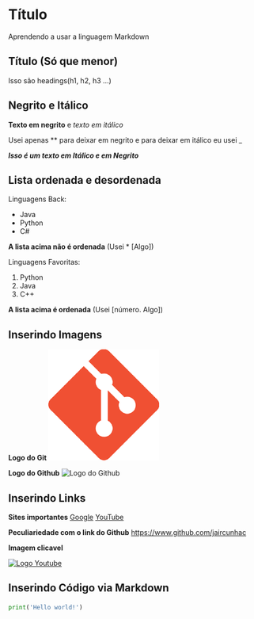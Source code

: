 # Título

Aprendendo a usar a linguagem Markdown

## Título (Só que menor)

Isso são headings(h1, h2, h3 ...)

## Negrito e Itálico 

**Texto em negrito** e _texto em itálico_

Usei apenas ** para deixar em negrito e para deixar em itálico eu usei _

_**Isso é um texto em Itálico e em Negrito**_

## Lista ordenada e desordenada

Linguagens Back: 
* Java
* Python
* C#

**A lista acima não é ordenada** (Usei * [Algo])

Linguagens Favoritas:
1. Python
2. Java
3. C++

**A lista acima é ordenada** (Usei [número. Algo])

## Inserindo Imagens
**Logo do Git**
![Logo do Git](img/gitLogo.png)

**Logo do Github**
![Logo do Github](https://upload.wikimedia.org/wikipedia/commons/thumb/c/c2/GitHub_Invertocat_Logo.svg/180px-GitHub_Invertocat_Logo.svg.png)

## Inserindo Links

**Sites importantes**
[Google](https://www.google.com)
[YouTube](https://www.youtube.com)

**Peculiariedade com o link do Github**
https://www.github.com/jaircunhac

**Imagem clicavel**

[![Logo Youtube](https://t3.ftcdn.net/jpg/04/74/05/94/360_F_474059464_qldYuzxaUWEwNTtYBJ44VN89ARuFktHW.jpg)](https://www.youtube.com)

## Inserindo Código via Markdown

```python
print('Hello world!')
```